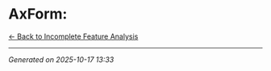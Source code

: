 # AxForm: 

[← Back to Incomplete Feature Analysis](../README.md)

---

*Generated on 2025-10-17 13:33*
